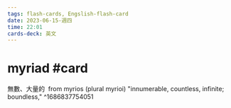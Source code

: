 ```yaml
---
tags: flash-cards, Engslish-flash-card
date: 2023-06-15-週四
time: 22:01
cards-deck: 英文
---
```


# myriad #card 
無數、大量的
 from myrios (plural myrioi) "innumerable, countless, infinite; boundless,"
^1686837754051
